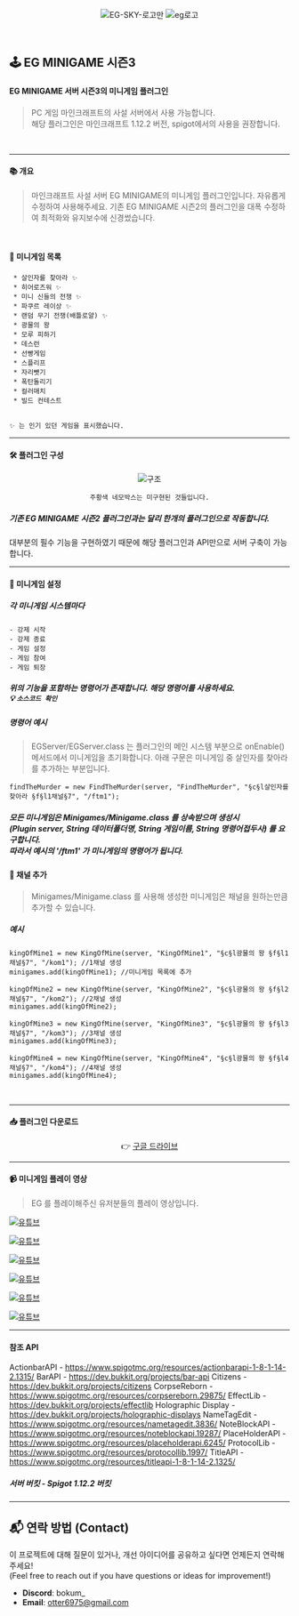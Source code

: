 

<div align=center>
  
![EG-SKY-로고만](https://user-images.githubusercontent.com/28488288/110087719-5906f180-7dd7-11eb-93da-f3c4929af002.png)
![eg로고](https://user-images.githubusercontent.com/28488288/110087696-50aeb680-7dd7-11eb-9bd8-5a840c32e961.jpg)


</div>
<br>

## 🕹 EG MINIGAME 시즌3
#### EG MINIGAME 서버 시즌3의 미니게임 플러그인
> PC 게임 마인크래프트의 사설 서버에서 사용 가능합니다.  
> 해당 플러그인은 마인크래프트 1.12.2  버전, spigot에서의 사용을 권장합니다.

<br>

___
#### 📚 개요
> 마인크래프트 사설 서버 EG MINIGAME의 미니게임 플러그인입니다.
자유롭게 수정하여 사용해주세요. 
기존 EG MINIGAME 시즌2의 플러그인을 대폭 수정하여 최적화와 유지보수에 신경썼습니다.

<br>

#### 📄 미니게임 목록

``` 
 * 살인자를 찾아라 ✨
 * 히어로즈워 ✨
 * 미니 신들의 전쟁 ✨
 * 파쿠르 레이상 ✨
 * 랜덤 무기 전쟁(배틀로얄) ✨
 * 광물의 왕
 * 모루 피하기
 * 데스런
 * 선빵게임
 * 스플리프
 * 자리뺏기
 * 폭탄돌리기
 * 컬러매치
 * 빌드 컨테스트


✨ 는 인기 있던 게임을 표시했습니다.
```
---
#### 🛠 플러그인 구성

<div align=center>
  
![구조](https://user-images.githubusercontent.com/28488288/110091389-bb61f100-7ddb-11eb-8d90-0ab905094632.png)

`주황색 네모박스는 미구현된 것들입니다.`

</div>

##### 기존 EG MINIGAME 시즌2 플러그인과는 달리 한개의 플러그인으로 작동합니다.
 대부분의 필수 기능을 구현하였기 때문에 해당 플러그인과 API만으로 서버 구축이 가능합니다.


---
#### 🔗 미니게임 설정
  
  ##### 각 미니게임 시스템마다 
```
- 강제 시작
- 강제 종료
- 게임 설정
- 게임 참여
- 게임 퇴장
```
##### 위의 기능을 포함하는 명령어가 존재합니다.  해당 명령어를 사용하세요. <br> 💡 `소스코드 확인` 

##### 명령어 예시
> EGServer/EGServer.class 는 플러그인의 메인 시스템 부분으로 onEnable() 메서드에서 미니게임을 초기화합니다. 아래 구문은 미니게임 중 살인자를 찾아라를 추가하는 부분입니다.
```
findTheMurder = new FindTheMurder(server, "FindTheMurder", "§c§l살인자를 찾아라 §f§l1채널§7", "/ftm1");
```

##### 모든 미니게임은 Minigames/Minigame.class 를 상속받으며 생성시 <br> (Plugin server, String 데이터폴더명, String 게임이름, String 명령어접두사) 를 요구합니다. <br> 따라서 예시의 '/ftm1' 가 미니게임의 명령어가 됩니다.

#### 🎲 채널 추가
> Minigames/Minigame.class 를 사용해 생성한 미니게임은 채널을 원하는만큼 추가할 수 있습니다.
##### 예시

```
kingOfMine1 = new KingOfMine(server, "KingOfMine1", "§c§l광물의 왕 §f§l1채널§7", "/kom1"); //1채널 생성
minigames.add(kingOfMine1); //미니게임 목록에 추가

kingOfMine2 = new KingOfMine(server, "KingOfMine2", "§c§l광물의 왕 §f§l2채널§7", "/kom2"); //2채널 생성
minigames.add(kingOfMine2);
		
kingOfMine3 = new KingOfMine(server, "KingOfMine3", "§c§l광물의 왕 §f§l3채널§7", "/kom3"); //3채널 생성
minigames.add(kingOfMine3);
		
kingOfMine4 = new KingOfMine(server, "KingOfMine4", "§c§l광물의 왕 §f§l4채널§7", "/kom4"); //4채널 생성
minigames.add(kingOfMine4);
```

<br>

---

####  📥 플러그인 다운로드
<div align=center>

👉 [구글 드라이브](https://drive.google.com/file/d/1KkbhNT1meqZ2XSW1cmxlt8AlexZdENS8/view?usp=sharing)

</div>

---

#### 📹 미니게임 플레이 영상
> EG 를 플레이해주신 유저분들의 플레이 영상입니다.

[![유튜브](http://img.youtube.com/vi/EaRlog-2PtM/0.jpg)](https://youtu.be/EaRlog-2PtM?t=0s) 

[![유튜브](http://img.youtube.com/vi/Qw2etWwAYgw/0.jpg)](https://youtu.be/Qw2etWwAYgw?t=0s) 

[![유튜브](http://img.youtube.com/vi/sWwI_g_c4ps/0.jpg)](https://youtu.be/sWwI_g_c4ps?t=0s) 

[![유튜브](http://img.youtube.com/vi/0FJw6GEjsaY/0.jpg)](https://youtu.be/0FJw6GEjsaY?t=0s) 

[![유튜브](http://img.youtube.com/vi/0b237Z86A1Y/0.jpg)](https://youtu.be/0b237Z86A1Y?t=0s) 

[![유튜브](http://img.youtube.com/vi/VkmoqxGPQHY/0.jpg)](https://youtu.be/VkmoqxGPQHY?t=0s) 

---
#### 참조 API

ActionbarAPI - https://www.spigotmc.org/resources/actionbarapi-1-8-1-14-2.1315/
BarAPI - https://dev.bukkit.org/projects/bar-api
Citizens - https://dev.bukkit.org/projects/citizens
CorpseReborn - https://www.spigotmc.org/resources/corpsereborn.29875/
EffectLib - https://dev.bukkit.org/projects/effectlib
Holographic Display - https://dev.bukkit.org/projects/holographic-displays
NameTagEdit - https://www.spigotmc.org/resources/nametagedit.3836/
NoteBlockAPI - https://www.spigotmc.org/resources/noteblockapi.19287/
PlaceHolderAPI - https://www.spigotmc.org/resources/placeholderapi.6245/
ProtocolLib - https://www.spigotmc.org/resources/protocollib.1997/
TitleAPI - https://www.spigotmc.org/resources/titleapi-1-8-1-14-2.1325/
##### 서버 버킷 - Spigot 1.12.2 버킷
---
## 📬 연락 방법 (Contact)
이 프로젝트에 대해 질문이 있거나, 개선 아이디어를 공유하고 싶다면 언제든지 연락해주세요!  
(Feel free to reach out if you have questions or ideas for improvement!)

- **Discord**: bokum_
- **Email**: [otter6975@gmail.com](mailto:otter6975@gmail.com)
